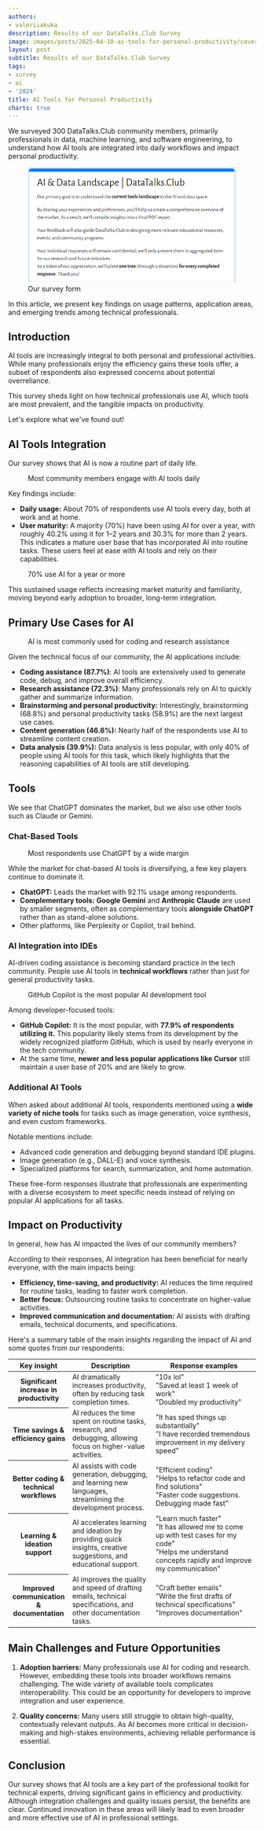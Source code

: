 ```yaml
---
authors:
- valeriiakuka
description: Results of our DataTalks.Club Survey
image: images/posts/2025-04-10-ai-tools-for-personal-productivity/cover.jpg
layout: post
subtitle: Results of our DataTalks.Club Survey
tags:
- survey
- ai
- '2024'
title: AI Tools for Personal Productivity
charts: true
---
```


We surveyed 300 DataTalks.Club community members, primarily professionals in data, machine learning, and software engineering, to understand how AI tools are integrated into daily workflows and impact personal productivity.

<figure>
<img src="/images/posts/2025-04-10-ai-tools-for-personal-productivity/image1.png"  />
<figcaption>Our survey form</figcaption>
</figure>

In this article, we present key findings on usage patterns, application areas, and emerging trends among technical professionals.

## Introduction

AI tools are increasingly integral to both personal and professional activities. While many professionals enjoy the efficiency gains these tools offer, a subset of respondents also expressed concerns about potential overreliance.

This survey sheds light on how technical professionals use AI, which tools are most prevalent, and the tangible impacts on productivity.

Let's explore what we've found out!

## AI Tools Integration

Our survey shows that AI is now a routine part of daily life.

<figure>
  <canvas class="ai-chart"
          data-type="pie"
          data-title="How often do you use AI for work or personal tasks?"
          data-labels='["Daily", "Weekly", "Monthly"]'
          data-values='[70.1, 27.1, 2.8]'
          data-height='300px'>
  </canvas>
  <figcaption>Most community members engage with AI tools daily</figcaption>
</figure>

Key findings include:

-   **Daily usage:** About 70% of respondents use AI tools every day, both at work and at home.
-   **User maturity:** A majority (70%) have been using AI for over a year, with roughly 40.2% using it for 1–2 years and 30.3% for more than 2 years. This indicates a mature user base that has incorporated AI into routine tasks. These users feel at ease with AI tools and rely on their capabilities.

<figure>
  <canvas class="ai-chart"
          data-type="pie"
          data-title="How long have you been using AI?"
          data-labels='["Less than 6 months", "6 months to 1 year", "1–2 years", "More than 2 years"]'
          data-values='[4.0, 25.5, 40.2, 30.3]'>
  </canvas>
  <figcaption>70% use AI for a year or more</figcaption>
</figure>

This sustained usage reflects increasing market maturity and familiarity, moving beyond early adoption to broader, long-term integration.

## Primary Use Cases for AI

<figure>
  <canvas class="ai-chart"
          data-type="bar"
          data-orientation="horizontal"
          data-title="If you use AI, for what kind of tasks do you use them?"
          data-labels='["Coding assistance", "Research assistance", "Brainstorming", "Personal productivity", "Content generation", "Data analysis"]'
          data-values='[87.7, 72.3, 68.8, 58.9, 46.6, 39.9]'>
  </canvas>
  <figcaption>AI is most commonly used for coding and research assistance</figcaption>
</figure>

Given the technical focus of our community, the AI applications include:

-   **Coding assistance (87.7%)**: AI tools are extensively used to generate code, debug, and improve overall efficiency.
-   **Research assistance (72.3%)**: Many professionals rely on AI to quickly gather and summarize information.
-   **Brainstorming and personal productivity:** Interestingly, brainstorming (68.8%) and personal productivity tasks (58.9%) are the next largest use cases.
-   **Content generation (46.6%):** Nearly half of the respondents use AI to streamline content creation.
-   **Data analysis (39.9%):** Data analysis is less popular, with only 40% of people using AI tools for this task, which likely highlights that the reasoning capabilities of AI tools are still developing.

## Tools

We see that ChatGPT dominates the market, but we also use other tools such as Claude or Gemini.

### Chat-Based Tools

<figure>
  <canvas class="ai-chart"
          data-type="bar"
          data-orientation="horizontal"
          data-title="Which chat-based applications do you use?"
          data-labels='["ChatGPT", "Anthropic Claude", "Google Gemini"]'
          data-values='[92.1, 32.9, 43.3]'>
  </canvas>
  <figcaption>Most respondents use ChatGPT by a wide margin</figcaption>
</figure>

While the market for chat-based AI tools is diversifying, a few key players continue to dominate it.

-   **ChatGPT:** Leads the market with 92.1% usage among respondents.
-   **Complementary tools:** **Google Gemini** and **Anthropic Claude** are used by smaller segments, often as complementary tools **alongside ChatGPT** rather than as stand-alone solutions.
-   Other platforms, like Perplexity or Copilot, trail behind.

### AI Integration into IDEs

AI-driven coding assistance is becoming standard practice in the tech community. People use AI tools in **technical workflows** rather than just for general productivity tasks.

<figure>
  <canvas class="ai-chart"
          data-type="bar"
          data-orientation="horizontal"
          data-title="Which IDEs or plugins do you use for development?"
          data-labels='["GitHub Copilot", "Cursor"]'
          data-values='[78.1, 19.9]'>
  </canvas>
  <figcaption>GitHub Copilot is the most popular AI development tool</figcaption>
</figure>

Among developer-focused tools:

-   **GitHub Copilot:** It is the most popular, with **77.9% of respondents utilizing it.** This popularity likely stems from its development by the widely recognized platform GitHub, which is used by nearly everyone in the tech community.
-   At the same time, **newer and less popular applications like Cursor** still maintain a user base of 20% and are likely to grow.

### Additional AI Tools 

When asked about additional AI tools, respondents mentioned using a **wide variety of niche tools** for tasks such as image generation, voice synthesis, and even custom frameworks.

Notable mentions include:

-   Advanced code generation and debugging beyond standard IDE plugins.
-   Image generation (e.g., DALL-E) and voice synthesis.
-   Specialized platforms for search, summarization, and home automation.

These free-form responses illustrate that professionals are experimenting with a diverse ecosystem to meet specific needs instead of relying on popular AI applications for all tasks.

## Impact on Productivity

In general, how has AI impacted the lives of our community members?

According to their responses, AI integration has been beneficial for nearly everyone, with the main impacts being:

-   **Efficiency, time-saving, and productivity:** AI reduces the time required for routine tasks, leading to faster work completion.
-   **Better focus:** Outsourcing routine tasks to concentrate on higher-value activities.
-   **Improved communication and documentation:** AI assists with drafting emails, technical documents, and specifications.

Here's a summary table of the main insights regarding the impact of AI and some quotes from our respondents:

<table>
  <colgroup>
    <col style="width: 24%" />
    <col style="width: 33%" />
    <col style="width: 41%" />
  </colgroup>
  <thead>
    <tr class="header">
      <th>Key insight</th>
      <th>Description</th>
      <th>Response examples</th>
    </tr>
  </thead>
  <tbody>
    <tr class="odd">
      <th>Significant increase in productivity</th>
      <td>AI dramatically increases productivity, often by reducing task completion times.</td>
      <td>
        "10x lol"<br>
        "Saved at least 1 week of work"<br>
        "Doubled my productivity"
      </td>
    </tr>
    <tr>
      <th>Time savings &amp; efficiency gains</th>
      <td>AI reduces the time spent on routine tasks, research, and debugging, allowing focus on higher-value activities.</td>
      <td>
        "It has sped things up substantially"<br>
        "I have recorded tremendous improvement in my delivery speed"
      </td>
    </tr>
    <tr class="odd">
      <th>Better coding &amp; technical workflows</th>
      <td>AI assists with code generation, debugging, and learning new languages, streamlining the development process.</td>
      <td>
        "Efficient coding"<br>
        "Helps to refactor code and find solutions"<br>
        "Faster code suggestions. Debugging made fast"
      </td>
    </tr>
    <tr>
      <th>Learning &amp; ideation support</th>
      <td>AI accelerates learning and ideation by providing quick insights, creative suggestions, and educational support.</td>
      <td>
        "Learn much faster"<br>
        "It has allowed me to come up with test cases for my code"<br>
        "Helps me understand concepts rapidly and improve my communication"
      </td>
    </tr>
    <tr class="odd">
      <th>Improved communication &amp; documentation</th>
      <td>AI improves the quality and speed of drafting emails, technical specifications, and other documentation tasks.</td>
      <td>
        "Craft better emails"<br>
        "Write the first drafts of technical specifications"<br>
        "Improves documentation"
      </td>
    </tr>
  </tbody>
</table>

## Main Challenges and Future Opportunities

1. **Adoption barriers:** Many professionals use AI for coding and research. However, embedding these tools into broader workflows remains challenging. The wide variety of available tools complicates interoperability. This could be an opportunity for developers to improve integration and user experience.

2. **Quality concerns:** Many users still struggle to obtain high-quality, contextually relevant outputs. As AI becomes more critical in decision-making and high-stakes environments, achieving reliable performance is essential.

## Conclusion

Our survey shows that AI tools are a key part of the professional toolkit for technical experts, driving significant gains in efficiency and productivity. Although integration challenges and quality issues persist, the benefits are clear. Continued innovation in these areas will likely lead to even broader and more effective use of AI in professional settings.

